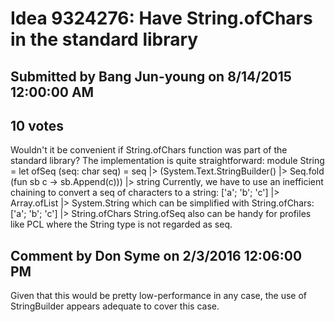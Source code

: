 # Idea 9324276: Have String.ofChars in the standard library #

## Submitted by Bang Jun-young on 8/14/2015 12:00:00 AM

## 10 votes

Wouldn't it be convenient if String.ofChars function was part of the standard library? The implementation is quite straightforward:
module String =
let ofSeq (seq: char seq) =
seq |> (System.Text.StringBuilder() |> Seq.fold (fun sb c -> sb.Append(c))) |> string
Currently, we have to use an inefficient chaining to convert a seq of characters to a string:
['a'; 'b'; 'c'] |> Array.ofList<char> |> System.String
which can be simplified with String.ofChars:
['a'; 'b'; 'c'] |> String.ofChars
String.ofSeq also can be handy for profiles like PCL where the String type is not regarded as seq<char>.




## Comment by Don Syme on 2/3/2016 12:06:00 PM

Given that this would be pretty low-performance in any case, the use of StringBuilder appears adequate to cover this case.

